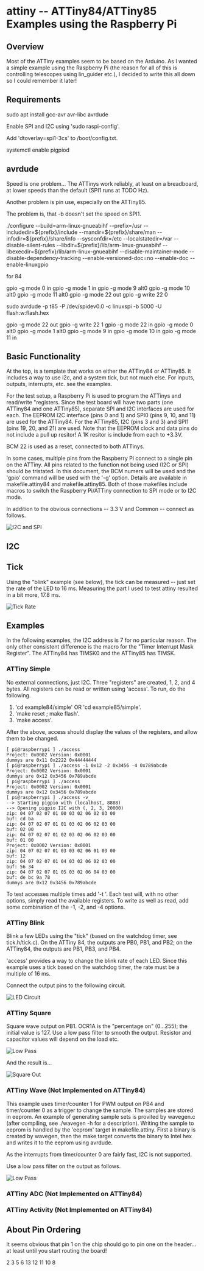 # attiny -- ATTiny84/ATTiny85 Examples using the Raspberry Pi #

## Overview ##

Most of the ATTiny examples seem to be based on the Arduino.  As I
wanted a simple example using the Raspberry Pi (the reason for all of
this is controlling telescopes using lin_guider etc.), I decided to
write this all down so I could remember it later!

## Requirements ##

sudo apt install gcc-avr avr-libc avrdude

Enable SPI and I2C using 'sudo raspi-config'.

Add 'dtoverlay=spi1-3cs' to /boot/config.txt.

systemctl enable pigpiod

## avrdude ##

Speed is one problem... The ATTinys work reliably, at least on a breadboard, at lower speeds than the default (SPI1 runs at TODO Hz).

Another problem is pin use, especially on the ATTiny85.

The problem is, that -b doesn't set the speed on SPI1.

./configure --build=arm-linux-gnueabihf --prefix=/usr --includedir=\${prefix}/include --mandir=\${prefix}/share/man --infodir=\${prefix}/share/info --sysconfdir=/etc --localstatedir=/var --disable-silent-rules --libdir=\${prefix}/lib/arm-linux-gnueabihf --libexecdir=\${prefix}/lib/arm-linux-gnueabihf --disable-maintainer-mode --disable-dependency-tracking --enable-versioned-doc=no --enable-doc --enable-linuxgpio

for 84

gpio -g mode 0 in
gpio -g mode 1 in
gpio -g mode 9 alt0
gpio -g mode 10 alt0
gpio -g mode 11 alt0
gpio -g mode 22 out
gpio -g write 22 0


sudo avrdude -p t85 -P /dev/spidev0.0 -c linuxspi -b 5000 -U flash:w:flash.hex

gpio -g mode 22 out
gpio -g write 22 1
gpio -g mode 22 in
gpio -g mode 0 alt0
gpio -g mode 1 alt0
gpio -g mode 9 in
gpio -g mode 10 in
gpio -g mode 11 in


## Basic Functionality ##

At the top, is a template that works on either the ATTiny84 or
ATTiny85.  It includes a way to use i2c, and a system tick, but not
much else.  For inputs, outputs, interrupts, etc. see the examples.

For the test setup, a Raspberry Pi is used to program the ATTinys and
read/write "registers.  Since the test board will have two parts (one
ATTiny84 and one ATTiny85), separate SPI and I2C interfaces are used
for each.  The EEPROM I2C interface (pins 0 and 1) and SPI0 (pins 9,
10, and 11) are used for the ATTiny84.  For the ATTiny85, I2C (pins 3
and 3) and SPI1 (pins 19, 20, and 21) are used.  Note that the EEPROM
clock and data pins do not include a pull up resitor!  A 1K resitor is
include from each to +3.3V.

BCM 22 is used as a reset, connected to both ATTinys.

In some cases, multiple pins from the Raspberry Pi connect to a single
pin on the ATTiny.  All pins related to the function not being used
(I2C or SPI) should be tristated.  In this document, the BCM numers
will be used and the 'gpio' command will be used with the '-g' option.
Details are available in makefile.attiny84 and makefile.attiny85.
Both of those makefiles include macros to switch the Raspberry
Pi/ATTiny connection to SPI mode or to I2C mode.

In addition to the obvious connections -- 3.3 V and Common -- connect
as follows.

![I2C and SPI](images/i2candspi.png)

## I2C ##

## Tick ##

Using the "blink" example (see below), the tick can be measured -- just set the rate of the LED to 16 ms.  Measuring the part I used to test attiny resulted in a bit more, 17.8 ms.

![Tick Rate](images/tickrate.bmp)

## Examples ##

In the following examples, the I2C address is 7 for no particular
reason.  The only other consistent difference is the macro for the
"Timer Interrupt Mask Register".  The ATTiny84 has TIMSK0 and the
ATTiny85 has TIMSK.

### ATTiny Simple ###

No external connections, just I2C.  Three "registers" are created, 1,
2, and 4 bytes.  All registers can be read or written using 'access'.
To run, do the following.

1. 'cd example84/simple' OR 'cd example85/simple'.
2. 'make reset ; make flash'.
3. 'make access'.

After the above, access should display the values of the registers,
and allow them to be changed.

```text
[ pi@raspberrypi ] ./access
Project: 0x0002 Version: 0x0001
dummys are 0x11 0x2222 0x44444444
[ pi@raspberrypi ] ./access -1 0x12 -2 0x3456 -4 0x789abcde
Project: 0x0002 Version: 0x0001
dummys are 0x12 0x3456 0x789abcde
[ pi@raspberrypi ] ./access
Project: 0x0002 Version: 0x0001
dummys are 0x12 0x3456 0x789abcde
[ pi@raspberrypi ] ./access -v
--> Starting pigpio with (localhost, 8888)
--> Opening pigpio I2C with (, 2, 3, 20000)
zip: 04 07 02 07 01 00 03 02 06 02 03 00 
buf: cd ba 
zip: 04 07 02 07 01 01 03 02 06 02 03 00 
buf: 02 00 
zip: 04 07 02 07 01 02 03 02 06 02 03 00 
buf: 01 00 
Project: 0x0002 Version: 0x0001
zip: 04 07 02 07 01 03 03 02 06 01 03 00 
buf: 12 
zip: 04 07 02 07 01 04 03 02 06 02 03 00 
buf: 56 34 
zip: 04 07 02 07 01 05 03 02 06 04 03 00 
buf: de bc 9a 78 
dummys are 0x12 0x3456 0x789abcde
```

To test accesses multiple times add '-t <number>'. Each test will,
with no other options, simply read the available registers. To write
as well as read, add some combination of the -1, -2, and -4 options.

### ATTiny Blink ###

Blink a few LEDs using the "tick" (based on the watchdog timer, see
tick.h/tick.c).  On the ATTiny 84, the outputs are PB0, PB1, and PB2;
on the ATTiny84, the outputs are PB1, PB3, and PB4.

'access' provides a way to change the blink rate of each LED.  Since
this example uses a tick based on the watchdog timer, the rate must be
a multiple of 16 ms.

Connect the output pins to the following circuit.

![LED Circuit](images/led.png)

### ATTiny Square ###

Square wave output on PB1.  OCR1A is the "percentage on" (0...255);
the initial value is 127.  Use a low pass filter to smooth the output.
Resistor and capacitor values will depend on the load etc.

![Low Pass](images/lowpassfordc.png)

And the result is...

![Square Out](images/squareout.bmp)

### ATTiny Wave (Not Implemented on ATTiny84) ###

This example uses timer/counter 1 for PWM output on PB4 and
timer/counter 0 as a trigger to change the sample.  The samples are
stored in eeprom.  An example of generating sample sets is provited by
wavegen.c (after compiling, see ./wavegen -h for a description).
Writing the sample to eeprom is handled by the 'eeprom' target in
makefile.attiny.  First a binary is created by wavegen, then the make
target converts the binary to Intel hex and writes it to the eeprom
using avrdude.

As the interrupts from timer/counter 0 are fairly fast, I2C is not
supported.

Use a low pass filter on the output as follows.

![Low Pass](images/lowpassforwave.png)

### ATTiny ADC (Not Implemented on ATTiny84) ###

### ATTiny Activity (Not Implemented on ATTiny84) ###

## About Pin Ordering ##

It seems obvious that pin 1 on the chip should go to pin one on the header... at least until you start routing the board!

2
3
5
6
13
12
11
10
8
